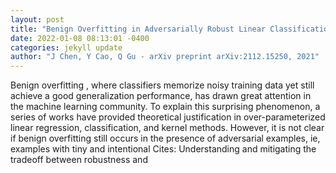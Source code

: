 ```yaml
--- 
layout: post 
title: "Benign Overfitting in Adversarially Robust Linear Classification" 
date: 2022-01-08 08:13:01 -0400 
categories: jekyll update 
author: "J Chen, Y Cao, Q Gu - arXiv preprint arXiv:2112.15250, 2021" 
--- 
```

Benign overfitting , where classifiers memorize noisy training data yet still achieve a good generalization performance, has drawn great attention in the machine learning community. To explain this surprising phenomenon, a series of works have provided theoretical justification in over-parameterized linear regression, classification, and kernel methods. However, it is not clear if benign overfitting still occurs in the presence of adversarial examples, ie, examples with tiny and intentional Cites: Understanding and mitigating the tradeoff between robustness and